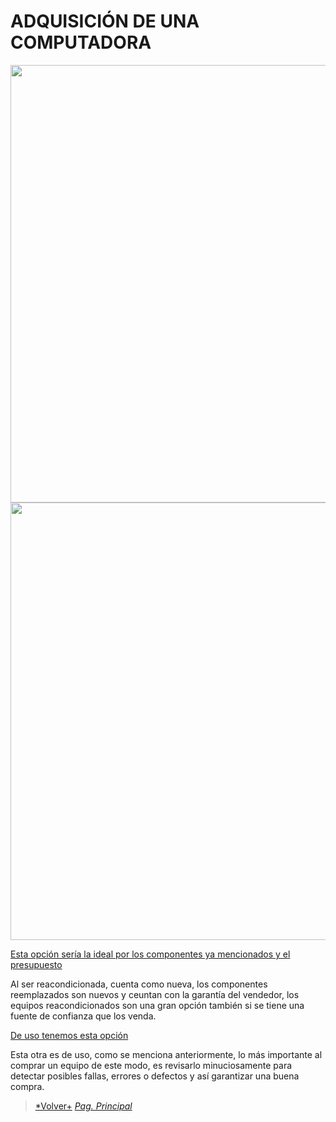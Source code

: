 # ADQUISICIÓN DE UNA COMPUTADORA

<img src="Images/IMG 6.jpg" height="700">
<img src="Images/IMG 7.jpg" height="700">

[Esta opción sería la ideal por los componentes ya mencionados y el presupuesto](https://articulo.mercadolibre.com.mx/MLM-1423732584-laptop-dell-latitude-3340-core-i3-8gb-ram-250gb-hdd-hdmi-_JM#position=43&search_layout=stack&type=item&tracking_id=fad9793f-ad52-498e-b46a-9da522252c1a)

Al ser reacondicionada, cuenta como nueva, los componentes reemplazados son nuevos y ceuntan con la garantía del vendedor, los equipos reacondicionados son una gran opción también si se tiene una fuente de confianza que los venda.

[De uso tenemos esta opción](https://articulo.mercadolibre.com.mx/MLM-1896105623-dell-latitude-3340-i3-4th-8gb-ram-500gb-hdd-bt-14-_JM?searchVariation=177753805208#searchVariation=177753805208&position=1&search_layout=stack&type=item&tracking_id=4df0b22f-6a9a-4af7-878f-279812e88424)

Esta otra es de uso, como se menciona anteriormente, lo más importante al comprar un equipo de este modo, es revisarlo minuciosamente para detectar posibles fallas, errores o defectos y así garantizar una buena compra.

> [*Volver+](Tarea1-3.md)
> [*Pag. Principal*](README.md)
